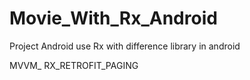 # Movie_With_Rx_Android
Project Android use Rx with difference library in android

MVVM_ RX_RETROFIT_PAGING
